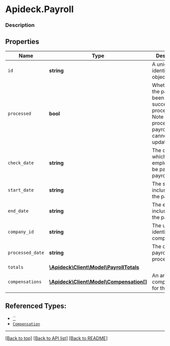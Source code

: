 # Apideck.Payroll

### Description

## Properties
Name | Type | Description | Notes
------------ | ------------- | ------------- | -------------
`id` | **string** | A unique identifier for an object. | 
`processed` | **bool** | Whether or not the payroll has been successfully processed. Note that processed payrolls cannot be updated. | 
`check_date` | **string** | The date on which employees will be paid for the payroll. | 
`start_date` | **string** | The start date, inclusive, of the pay period. | 
`end_date` | **string** | The end date, inclusive, of the pay period. | 
`company_id` | **string** | The unique identifier of the company. | [optional] 
`processed_date` | **string** | The date the payroll was processed. | [optional] 
`totals` | [**\Apideck\Client\Model\PayrollTotals**](.md) |  | [optional] 
`compensations` | [**\Apideck\Client\Model\Compensation[]**](Compensation.md) | An array of compensations for the payroll. | [optional] 





## Referenced Types:







* [``](.md)
* [`Compensation`](Compensation.md)

---

[[Back to top]](#) [[Back to API list]](../../../../README.md#documentation-for-api-endpoints) [[Back to README]](../../../../README.md)


